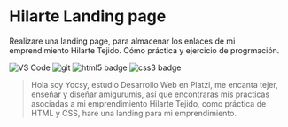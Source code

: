 # Hilarte Landing page 
Realizare una landing page, para almacenar los enlaces de mi emprendimiento Hilarte Tejido. 
Cómo práctica y ejercicio de progrmación.


<p>
<img
  alt="VS Code"
  src="https://img.shields.io/static/v1?style=flat-square&message=VS+Code&color=007ACC&logo=Visual+Studio+Code&logoColor=FFFFFF&label="
/>
<img
  alt="git"
  src="https://img.shields.io/badge/-Git-F05032?&style=flat-square&logo=git&logoColor=white"
/>
<img
  alt="html5 badge"
  src="https://img.shields.io/badge/HTML5-E34F26?style=flat-square&logo=css3&logoColor=white"
/>
<img
  alt="css3 badge"
  src="https://img.shields.io/badge/CSS3-1572B6?style=flat-square&logo=css3&logoColor=white"
/>
</p>

>Hola soy Yocsy, estudio Desarrollo Web en Platzi,  me encanta tejer, enseñar y diseñar amigurumis, así que encontraras mis practicas asociadas a mi emprendimiento Hilarte Tejido, como práctica de HTML y CSS, hare una landing para mi emprendimiento.

